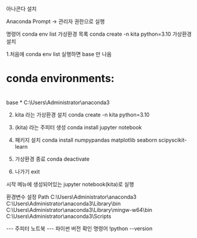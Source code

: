 아나콘다 설치

Anaconda Prompt -> 관리자 권한으로 실행

명령어
conda env list 가상환경 목록
conda create -n kita python=3.10 가상환경 설치

1.처음에 conda env list  실행하면 base 만 나옴
# conda environments:
#
base                  *  C:\Users\Administrator\anaconda3

2. kita 라는 가상환경 설치
conda create -n kita python=3.10

3. (kita) 라는 주피터 생성
conda install jupyter notebook

4. 패키지 설치
conda install numpypandas matplotlib seaborn scipyscikit-learn

5. 가상환경 종료
conda deactivate

6. 나가기
exit

시작 메뉴에 생성되어있는 jupyter notebook(kita)로 실행

환경변수 설정
Path
C:\Users\Administrator\anaconda3
C:\Users\Administrator\anaconda3\Library\bin
C:\Users\Administrator\anaconda3\Library\mingw-w64\bin
C:\Users\Administrator\anaconda3\Scripts

--- 주피터 노트북 ---
파이썬 버전 확인 명령어
!python --version

